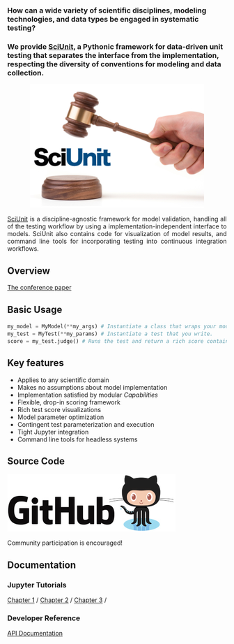 ### How can a wide variety of scientific disciplines, modeling technologies, and data types be engaged in systematic testing?  

### We provide **[SciUnit](sciunit.html)**, a Pythonic framework for data-driven unit testing that separates the interface from the implementation, respecting the diversity of conventions for modeling and data collection.

<p style="text-align: center;"><a href="sciunit.html"><img src="https://raw.githubusercontent.com/scidash/assets/master/logos/sciunit.png" width="400"></a>
<p style="text-align: justify;"><a href="sciunit.html">SciUnit</a> is a discipline-agnostic framework for model validation, handling all of the testing workflow by using a implementation-independent interface to models.  SciUnit also contains code for visualization of model results, and command line tools for incorporating testing into continuous integration workflows.</p></p>

## Overview
[The conference paper](https://github.com/cyrus-/papers/raw/master/sciunit-icse14/sciunit-icse14.pdf)

## Basic Usage
```python
my_model = MyModel(**my_args) # Instantiate a class that wraps your model of interest.  
my_test = MyTest(**my_params) # Instantiate a test that you write.  
score = my_test.judge() # Runs the test and return a rich score containing test results and more.  
```

## Key features
- Applies to any scientific domain
- Makes no assumptions about model implementation
- Implementation satisfied by modular *Capabilities*
- Flexible, drop-in scoring framework
- Rich test score visualizations 
- Model parameter optimization
- Contingent test parameterization and execution
- Tight Jupyter integration
- Command line tools for headless systems

## Source Code
[![SciUnit GitHub Repository](assets/github.png)](https://github.com/scidash/sciunit)

Community participation is encouraged!

## Documentation
### Jupyter Tutorials
[Chapter 1](https://github.com/scidash/sciunit/blob/master/docs/chapter1.ipynb) / 
[Chapter 2](https://github.com/scidash/sciunit/blob/master/docs/chapter2.ipynb) /
[Chapter 3](https://github.com/scidash/sciunit/blob/master/docs/chapter3.ipynb) /

### Developer Reference
[API Documentation](http://sciunit.rtfd.io)
